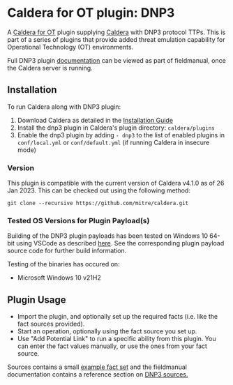 # Caldera for OT plugin: DNP3

A [Caldera for OT](https://github.com/mitre/caldera-ot) plugin supplying [Caldera](https://github.com/mitre/caldera) with DNP3 protocol TTPs. 
This is part of a series of plugins that provide added threat emulation capability for Operational Technology (OT) environments. 

Full DNP3 plugin [documentation](docs/dnp3.md) can be viewed as part of fieldmanual, once the Caldera server is running. 

## Installation

To run Caldera along with DNP3 plugin:
1. Download Caldera as detailed in the [Installation Guide](https://github.com/mitre/caldera)
2. Install the dnp3 plugin in Caldera's plugin directory: `caldera/plugins`
3. Enable the dnp3 plugin by adding `- dnp3` to the list of enabled plugins in `conf/local.yml` or `conf/default.yml` (if running Caldera in insecure mode)

### Version
This plugin is compatible with the current version of Caldera v4.1.0 as of 26 Jan 2023. This can be checked out using the following method:
```
git clone --recursive https://github.com/mitre/caldera.git
```
### Tested OS Versions for Plugin Payload(s)

Building of the DNP3 plugin payloads has been tested on Windows 10 64-bit using VSCode as described [here](https://code.visualstudio.com/docs/cpp/config-mingw). See the corresponding plugin payload source code for further build information. 

Testing of the binaries has occured on:
* Microsoft Windows 10 v21H2

## Plugin Usage
 - Import the plugin, and optionally set up the required facts (i.e. like the fact sources provided). 
 - Start an operation, optionally using the fact source you set up. 
 - Use "Add Potential Link" to run a specific ability from this plugin. You can enter the fact values manually, or use the ones from your fact source. 

 Sources contains a small [example fact set](/data/sources/1fd0f487-c3e4-4ab2-8946-c0c8f37aa197.yml) and the fieldmanual documentation contains a reference section on [DNP3 sources.](/docs/dnp3.md#dnp3-sources-and-facts) 
